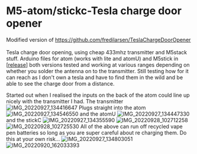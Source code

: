 # M5-atom/stickc-Tesla charge door opener
Modified version of https://github.com/fredilarsen/TeslaChargeDoorOpener
<br><br>Tesla charge door opening, using cheap 433mhz transmitter and M5stack stuff. Arduino files for atom (works with lite and atomU) and M5stick in [[release](https://github.com/tompusey/M5-atom-stickc-Teslachargedooropener/releases/)]
both versions tested and working at various ranges depending on whether you solder the antenna on to the transmitter. Still testing how for it can reach as I don't own a tesla and have to find them in the wild and be able to see the charge door from a distance.



Started out when I realised the inputs on the back of the atom could line up nicely with the transmitter I had.
The transmitter
![IMG_20220927_134416647](https://user-images.githubusercontent.com/88928988/192731343-9c355d21-7b8d-4130-a7cb-22bbdbe51981.jpg)
Plugs straight into the atom
![IMG_20220927_134546550](https://user-images.githubusercontent.com/88928988/192731429-bce11f8b-3b11-4705-bca0-d725987127c8.jpg)
and the atomU
![IMG_20220927_134447330](https://user-images.githubusercontent.com/88928988/192731621-9d4179ac-8ea3-43d2-91f7-0faa6b1796e2.jpg)
and the stickC
![IMG_20220927_134355590](https://user-images.githubusercontent.com/88928988/192731644-dfd7cf3f-196b-40b9-846b-5d3125de94af.jpg)
![IMG_20220928_102712258](https://user-images.githubusercontent.com/88928988/192744270-2a73bf34-7951-4531-9584-699b75b695c9.jpg)
![IMG_20220928_102725530](https://user-images.githubusercontent.com/88928988/192744292-2e0343e5-5fe1-43f2-bc73-e5831086e219.jpg)
All of the above can run off recycled vape pen batteries so long as you are super careful about re charging them. Do this at your own risk...
![IMG_20220927_134803051](https://user-images.githubusercontent.com/88928988/192731717-beb46504-196f-4fad-b256-0dab8aa137ce.jpg)
![IMG_20220920_162033393](https://user-images.githubusercontent.com/88928988/192731739-bcd096c3-8dc3-4f3c-96d2-f54ce06f1aec.jpg)
